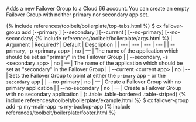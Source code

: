 Adds a new Failover Group to a Cloud 66 account. You can create an empty Failover Group with neither primary nor secondary app set.

{% include references/toolbelt/boilerplate/top-tabs.html %}
$ cx failover-group add [--primary <primary app>] [--secondary <secondary app>] [--current <current app>] [--no-primary] [--no-secondary]
{% include references/toolbelt/boilerplate/args.html %}
| Argument | Required? | Default | Description |
| --- | --- | --- | --- |
| --primary, -p \<primary app\> | no | — | The name of the application which should be set as "primary" in the Failover Group |
| --secondary, -s \<secondary app\> | no | — | The name of the application which should be set as "secondary" in the Failover Group |
| --current \<current app\> | no | -- | Sets the Failover Group to point at either the `primary` app - or the `secondary` app |
| --no-primary | no | — | Create a Failover Group with no primary application |
| --no-secondary | no | — | Create a Failover Group with no secondary application |
{: .table .table-bordered .table-striped}
{% include references/toolbelt/boilerplate/example.html %}
$ cx failover-group add -p my-main-app -s my-backup-app
{% include references/toolbelt/boilerplate/footer.html %}